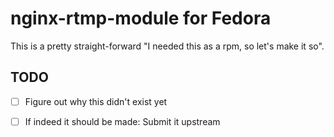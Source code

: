 # nginx-rtmp-module for Fedora

This is a pretty straight-forward "I needed this as a rpm, so let's make it so". 

## TODO

- [ ] Figure out why this didn't exist yet
- [ ] If indeed it should be made: Submit it upstream

